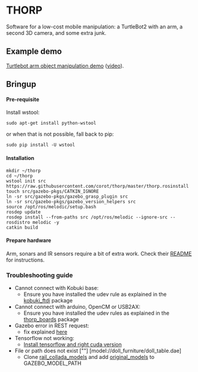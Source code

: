 THORP
=====

Software for a low-cost mobile manipulation: a TurtleBot2 with an arm, a second 3D camera, and some extra junk.

Example demo
------------

[Turtlebot arm object manipulation demo](https://github.com/corot/turtlebot_arm/tree/melodic-devel/turtlebot_arm_object_manipulation) ([video](https://drive.google.com/file/d/0BzYjlgbSZJSWaVRVQmVKTVczY00/view?usp=sharing)).

Bringup
-------

#### Pre-requisite ####

Install wstool:

```
sudo apt-get install python-wstool
```
or when that is not possible, fall back to pip:
```
sudo pip install -U wstool
```

#### Installation ####

```
mkdir ~/thorp
cd ~/thorp
wstool init src https://raw.githubusercontent.com/corot/thorp/master/thorp.rosinstall
touch src/gazebo-pkgs/CATKIN_IGNORE
ln -sr src/gazebo-pkgs/gazebo_grasp_plugin src
ln -sr src/gazebo-pkgs/gazebo_version_helpers src
source /opt/ros/melodic/setup.bash
rosdep update
rosdep install --from-paths src /opt/ros/melodic --ignore-src --rosdistro melodic -y
catkin build
```

#### Prepare hardware ####

Arm, sonars and IR sensors require a bit of extra work. Check their
[README](https://github.com/corot/thorp/tree/master/thorp_boards) for instructions.

### Troubleshooting guide
- Cannot connect with Kobuki base:
  - Ensure you have installed the udev rule as explained in the
    [kobuki_ftdi](https://github.com/yujinrobot/kobuki_core/tree/noetic/kobuki_ftdi) package 
- Cannot connect with arduino, OpenCM or USB2AX:
  - Ensure you have installed the udev rules as explained in the
    [thorp_boards](https://github.com/corot/thorp/tree/master/thorp_boards) package
- Gazebo error in REST request:
  - fix explained [here](https://answers.gazebosim.org//question/22263/error-in-rest-request-for-accessing-apiignitionorg)
- Tensorflow not working:
  - [Install tensorflow and right cuda version](https://www.tensorflow.org/install/gpu)
- File or path does not exist [""] [model://doll_furniture/doll_table.dae]
  - Clone [rail_collada_models](https://github.com/GT-RAIL/rail_collada_models)
    and add [original_models](https://github.com/GT-RAIL/rail_collada_models/tree/develop/meshes/original_models)
    to GAZEBO_MODEL_PATH